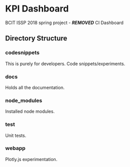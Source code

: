 # KPI Dashboard

BCIT ISSP 2018 spring project - ***REMOVED*** CI Dashboard

## Directory Structure

### codesnippets
This is purely for developers. Code snippets/experiments.

### docs
Holds all the documentation.

### node_modules
Installed node modules.

### test
Unit tests.

### webapp
Plotly.js experimentation.